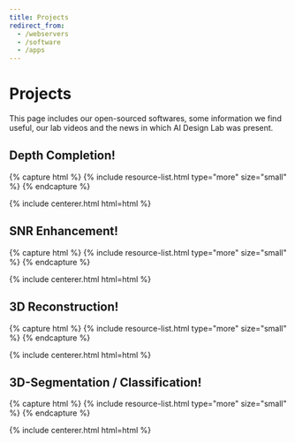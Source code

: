 ```yaml
---
title: Projects
redirect_from:
  - /webservers
  - /software
  - /apps
---
```


# <i class="fas fa-tools"></i>Projects

This page includes our open-sourced softwares, some information we find useful, our lab videos and the news in which AI Design Lab was present.  

<!-- section break -->

## Depth Completion!

{% capture html %}
{% include resource-list.html type="more" size="small" %}
{% endcapture %}

{% include centerer.html html=html %}

<!-- section break -->

## SNR Enhancement!

{% capture html %}
{% include resource-list.html type="more" size="small" %}
{% endcapture %}

{% include centerer.html html=html %}

<!-- section break -->

## 3D Reconstruction!

{% capture html %}
{% include resource-list.html type="more" size="small" %}
{% endcapture %}

{% include centerer.html html=html %}

<!-- section break -->

## 3D-Segmentation / Classification!

{% capture html %}
{% include resource-list.html type="more" size="small" %}
{% endcapture %}

{% include centerer.html html=html %}

<!-- section break -->

<!-- ## Watch our lab videos!

{% capture html %}
{% include resource-list.html type="other" size="medium" %}
{% endcapture %}

{% include centerer.html html=html %} -->




